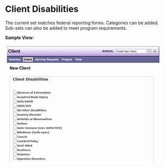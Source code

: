 # Client Disabilities

The current set matches federal reporting forms. Categories can be added. Sub-sets can also be added to meet program requirements.

**Sample View**:

![Client disabilities](images/client-disabilities.png)